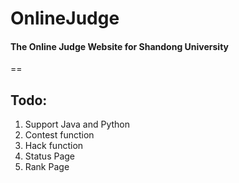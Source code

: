 # OnlineJudge
#### The Online Judge Website for Shandong University

==

## Todo:

1. Support Java and Python
1. Contest function
1. Hack function
1. Status Page
1. Rank Page
